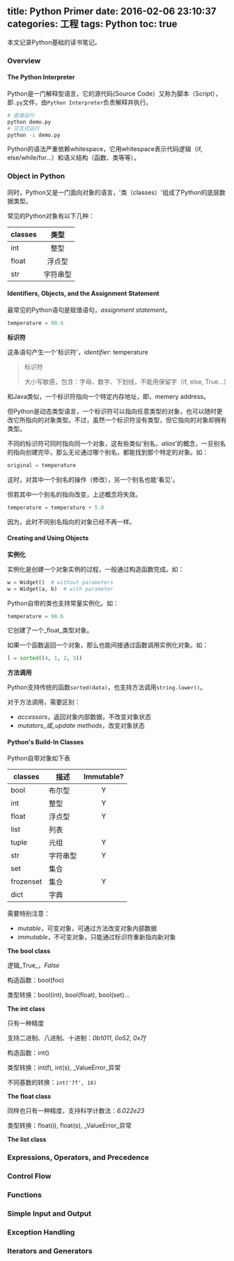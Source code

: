 title: Python Primer
date: 2016-02-06 23:10:37
categories: 工程
tags: Python
toc: true
---

本文记录Python基础的读书笔记。

### Overview

#### The Python Interpreter

Python是一门解释型语言，它的源代码(Source Code）又称为脚本（Script），即`.py`文件，由`Python Interpreter`负责解释并执行。

``` bash
# 直接运行
python demo.py
# 交互式运行
python -i demo.py
```

Python的语法严重依赖whitespace，它用whitespace表示代码逻辑（if, else/while/for...）和语义结构（函数、类等等）。

### Object in Python

同时，Python又是一门面向对象的语言，'类（classes）'组成了Python的底层数据类型。

常见的Python对象有以下几种：

| classes | 类型      |
| ------- |:--------:|
| int     | 整型      |
| float   | 浮点型    |
| str     | 字符串型  |

#### Identifiers, Objects, and the Assignment Statement

最常见的Python语句是赋值语句，_assignment statement_。

```python
temperature = 98.6
```

__标识符__

这条语句产生一个'标识符'，_identifier_: temperature

> 标识符
> 
> 大小写敏感，包含：字母、数字、下划线，不能用保留字（if, else, True...）

和Java类似，一个标识符指向一个特定内存地址，即，memery address。

但Python是动态类型语言，一个标识符可以指向任意类型的对象，也可以随时更改它所指向的对象类型。不过，虽然一个标识符没有类型，但它指向的对象却拥有类型。

不同的标识符可同时指向同一个对象，这有些类似'别名，_alias_'的概念，一旦别名的指向创建完毕，那么无论通过哪个别名，都能找到那个特定的对象。如：

```python
original = temperature
```

这时，对其中一个别名的操作（修改），另一个别名也能'看见'。

但若其中一个别名的指向改变，上述概念将失效。

```python
temperature = temperature + 5.0
```

因为，此时不同别名指向的对象已经不再一样。

#### Creating and Using Objects

__实例化__

实例化是创建一个对象实例的过程，一般通过构造函数完成。如：

```python
w = Widget()  # without parameters
w = Widget(a, b)  # with parameter
```

Python自带的类也支持常量实例化。如：

```python
temperature = 98.6
```

它创建了一个_float_类型对象。

如果一个函数返回一个对象，那么也能间接通过函数调用实例化对象。如：

```python
l = sorted((4, 1, 2, 3))
```

__方法调用__

Python支持传统的函数`sorted(data)`，也支持方法调用`string.lower()`。

对于方法调用，需要区别：

* _accessors_，返回对象内部数据，不改变对象状态
* _mutators_或_update methods_，改变对象状态

#### Python's Build-In Classes

Python自带对象如下表

| classes   | 描述     | Immutable? |
| --------- | ------- |:-----------:|
| bool      | 布尔型   | Y |
| int       | 整型     | Y |
| float     | 浮点型   | Y |
| list      | 列表     |   |
| tuple     | 元组     | Y |
| str       | 字符串型 | Y |
| set       | 集合    |   |
| frozenset | 集合    | Y |
| dict      | 字典    |   |

需要特别注意：

* _mutable_，可变对象，可通过方法改变对象内部数据
* _immutable_，不可变对象，只能通过标识符重新指向新对象

__The bool class__

逻辑_True_，_False_

构造函数：bool(foo)

类型转换：bool(int), bool(float), bool(set)...

__The int class__

只有一种精度

支持二进制、八进制、十进制：_0b1011_, _0o52_, _0x7f_

构造函数：int()

类型转换：int(f), int(s), _ValueError_异常

不同基数的转换：`int('7f', 16)`

__The float class__

同样也只有一种精度，支持科学计数法：_6.022e23_

类型转换：float(i), float(s), _ValueError_异常

__The list class__



### Expressions, Operators, and Precedence



### Control Flow

### Functions

### Simple Input and Output

### Exception Handling

### Iterators and Generators